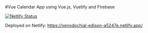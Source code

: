 #Vue Calendar App 
using Vue.js, Vuetify and Firebase

[![Netlify Status](https://api.netlify.com/api/v1/badges/eab4e963-5580-426d-b704-c269ec08cf6a/deploy-status)](https://app.netlify.com/sites/xenodochial-edison-a5247e/deploys)

Deployed on Netlify: https://xenodochial-edison-a5247e.netlify.app/
